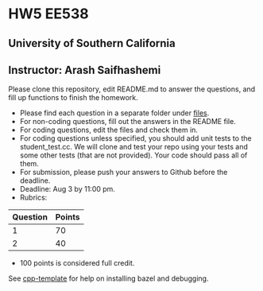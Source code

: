 # HW5 EE538
## University of Southern California
## Instructor: Arash Saifhashemi

Please clone this repository, edit README.md to answer the questions, and fill up functions to finish the homework.

- Please find each question in a separate folder under [files](/files).
- For non-coding questions, fill out the answers in the README file.
- For coding questions, edit the files and check them in.
- For coding questions unless specified, you should add unit tests to the student_test.cc. We will clone and test your repo using your tests and some other tests (that are not provided). Your code should pass all of them.
- For submission, please push your answers to Github before the deadline.
- Deadline: Aug 3 by 11:00 pm.
- Rubrics:
  
| Question | Points |
| -------- | ------ |
| 1        | 70     |
| 2        | 40     |


- 100 points is considered full credit.


See [cpp-template](https://github.com/ourarash/cpp-template) for help on installing bazel and debugging.
